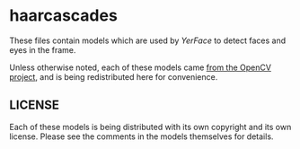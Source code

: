haarcascades
============

These files contain models which are used by _YerFace_ to detect faces and eyes in the frame.

Unless otherwise noted, each of these models came [from the OpenCV project](https://github.com/opencv/opencv/tree/master/data/haarcascades), and is being redistributed here for convenience.

LICENSE
-------

Each of these models is being distributed with its own copyright and its own license. Please see the comments in the models themselves for details.
